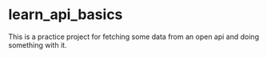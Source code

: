 # learn_api_basics
This is a practice project for fetching some data from an open api and doing something with it.
